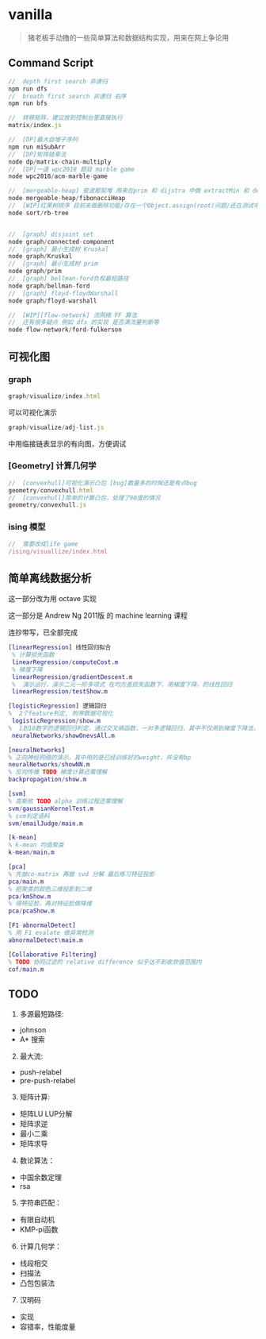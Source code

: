 # vanilla

 > 猪老板手动撸的一些简单算法和数据结构实现，用来在网上争论用

## Command Script
``` javascript
//  depth first search 非递归
npm run dfs
//  breath first search 非递归 右序
npm run bfs

//  转移矩阵，建议放到控制台里直接执行
matrix/index.js

//  [DP]最大自增子序列  
npm run miSubArr
//  [DP]矩阵链乘法
node dp/matrix-chain-multiply
//  [DP]一道 wpc2018 题目 marble game
node wpc2018/acm-marble-game

//  [mergeable-heap] 斐波那契堆 用来在prim 和 dijstra 中做 extractMin 和 decrease key
node mergeable-heap/fibonacciHeap
//  [WIP]红黑树排序 目前未做删除功能/存在一个Object.assign(root)问题/还在测试中
node sort/rb-tree


//  [graph] disjoint set
node graph/connected-component
//  [graph] 最小生成树 Kruskal
node graph/Kruskal
//  [graph] 最小生成树 prim
node graph/prim
//  [graph] bellman-ford负权最短路径
node graph/bellman-ford
//  [graph] floyd-floydWarshall
node graph/floyd-warshall

//  [WIP][flow-network] 流网络 FF 算法
//  还有很多疑点 例如 dfs 的实现 是否满流量判断等
node flow-network/ford-fulkerson

```

## 可视化图
### graph

``` javascript
graph/visualize/index.html
```
可以可视化演示
``` javascript
graph/visualize/adj-list.js
```
中用临接链表显示的有向图，方便调试

###  [Geometry] 计算几何学
``` javascript
//  [convexhull]可视化演示凸包 [bug]数量多的时候还是有点bug
geometry/convexhull.html
//  [convexhull]简单的计算凸包，处理了90度的情况
geometry/convexhull.js
```

### ising 模型
``` javascript
//  需要改成life game
/ising/visuallize/index.html
```

## 简单离线数据分析

 这一部分改为用 octave 实现

 这一部分是 Andrew Ng 2011版 的 machine learning 课程

 连抄带写，已全部完成

``` matlab
[linearRegression] 线性回归拟合
 % 计算损失函数
 linearRegression/computeCost.m
 % 梯度下降
 linearRegression/gradientDescent.m
 %  演示运行，演示二元一阶多项式 在均方差损失函数下，用梯度下降，的线性回归
 linearRegression/testShow.m

[logisticRegression] 逻辑回归
%  2个feature判定, 附带数据可视化
 logisticRegression/show.m
%  1到10数字的逻辑回归判定，通过交叉熵函数，一对多逻辑回归，其中不仅用到梯度下降法，还用到了梯度检查法
 neuralNetworks/showOnevsAll.m

[neuralNetworks]
% 正向神经网络的演示，其中用的是已经训练好的weight，并没有bp
neuralNetworks/showNN.m
% 反向传播 TODO 梯度计算还需理解
backpropagation/show.m

[svm]
% 高斯核 TODO alpha 训练过程还需理解
svm/gaussianKernelTest.m
% svm判定语料
svm/emailJudge/main.m

[k-mean]
% k-mean 均值聚类
k-mean/main.m

[pca]
% 先做co-matrix 再做 svd 分解 最后练习特征投影
pca/main.m
% 把聚类的颜色三维投影到二维
pca/kmShow.m
% 得特征脸，再对特征脸做降维
pca/pcaShow.m

[F1 abnormalDetect]
% 用 F1 evalate 做异常检测
abnormalDetect\main.m

[Collaborative Filtering]
% TODO 协同过滤的 relative difference 似乎达不到收敛值范围内
cof/main.m
```


## TODO
1. 多源最短路径:
- johnson
- A* 搜索

2. 最大流:
- push-relabel
- pre-push-relabel

3. 矩阵计算:
- 矩阵LU LUP分解
- 矩阵求逆
- 最小二乘
- 矩阵求导

4. 数论算法：
- 中国余数定理
- rsa

5. 字符串匹配：
- 有限自动机
- KMP-pi函数

6. 计算几何学：
- 线段相交
- 扫描法
- 凸包包装法

7. 汉明码
- 实现
- 容错率，性能度量
